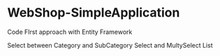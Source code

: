 # WebShop-SimpleApplication
Code FIrst approach with Entity Framework

Select between Category and SubCategory
Select and MultySelect List
